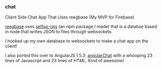 ### chat

Client Side Chat App That Uses reegbase (My MVP for Firebase)

[reegbase](https://github.com/selfup/reegbase) uses [selfup-rejs](https://github.com/selfup/rejs) (an npm package I made) that is a databse based in node that writes JSON to files through websockets.

I hooked up my own database to websockets to make a chat app on the client!

I also ported this over to AngularJS 1.5.3: [angularChat](https://github.com/selfup/angularChat) with a whooping 23 lines of Javascript and 23 lines of HTML. Kind of awesome!

